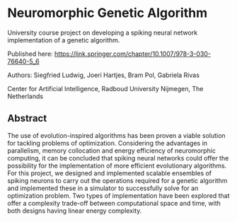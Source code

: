 # Neuromorphic Genetic Algorithm
University course project on developing a spiking neural network implementation of a genetic algorithm.

Published here: https://link.springer.com/chapter/10.1007/978-3-030-76640-5_6

Authors: Siegfried Ludwig, Joeri Hartjes, Bram Pol, Gabriela Rivas

Center for Artificial Intelligence, Radboud University Nijmegen, The Netherlands

## Abstract
The use of evolution-inspired algorithms has been proven a viable solution for tackling problems of optimization. Considering the advantages in parallelism, memory collocation and energy efficiency of neuromorphic computing, it can be concluded that spiking neural networks could offer the possibility for the implementation of more efficient evolutionary algorithms. For this project, we designed and implemented scalable ensembles of spiking neurons to carry out the operations required for a genetic algorithm and implemented these in a simulator to successfully solve for an optimization problem. Two types of implementation have been explored that offer a complexity trade-off between computational space and time, with both designs having linear energy complexity.
